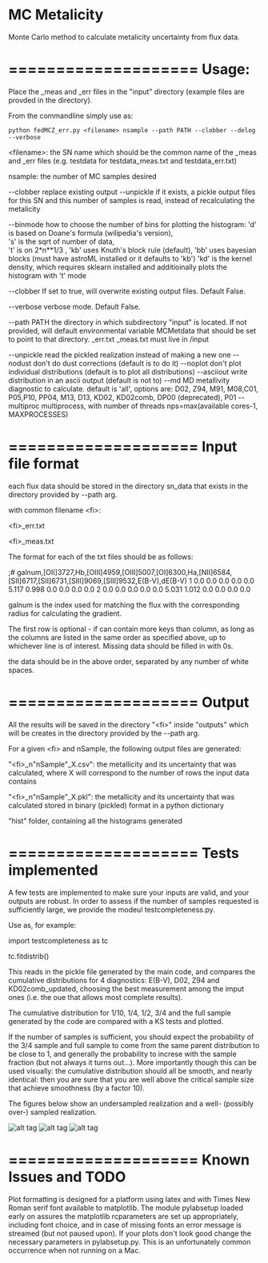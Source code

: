 MC Metalicity
====================

Monte Carlo method to calculate metalicity uncertainty from flux data.

====================
Usage:
====================
Place the  _meas and _err  files in the "input" directory (example files are provded in the directory).


From the commandline simply use as:
```
python fedMCZ_err.py <filename> nsample --path PATH --clobber --delog --verbose
```
\<filename\>: the SN name which should be the common name of the _meas and _err files (e.g. testdata for testdata_meas.txt and testdata_err.txt)

nsample: the number of MC samples desired 

  --clobber             replace existing output
  --unpickle            if it exists, a pickle output files for this SN and this 
                        number of samples is read, instead of recalculating the metalicity

  --binmode             how to choose the number of bins for plotting the histogram:
                            'd' is based on Doane's formula (wilipedia's version),  
                            's' is the sqrt of number of data,        
                            't' is on 2*n**1/3 , 
                            'kb' uses Knuth's block rule (default), 
                            'bb' uses bayesian blocks (must have astroML installed or it defaults to 'kb')
                            'kd' is the kernel density, which requires sklearn installed and additioinally plots the                             histogram with 't' mode

  --clobber             If set to true, will overwrite existing output files. Default False.

  --verbose          verbose mode. Default False.

  --path PATH           the directory in which subdirectory "input" is located. If not provided, will default
                        environmental variable MCMetdata that should be set to point to that directory. 
                        _err.txt _meas.txt must live in <path>/input

  --unpickle            read the pickled realization instead of making a new
                        one
  --nodust              don't do dust corrections (default is to do it)
  --noplot              don't plot individual distributions (default is to
                        plot all distributions)
  --asciiout            write distribution in an ascii output (default is not
                        to)
  --md MD               metallivity diagnostic to calculate. default is 'all',
                        options are: D02, Z94, M91, M08,C01, P05,P10, PP04, M13, D13, KD02,
                        KD02comb, DP00 (deprecated), P01
  --multiproc           multiprocess, with number of threads nps=max(available
                        cores-1, MAXPROCESSES)



====================
Input file format
====================
each flux data should be stored in the directory sn_data that exists in the directory provided by --path arg. 

with common filename \<fi\>:

\<fi\>_err.txt

\<fi\>_meas.txt 

The format for each of the txt files should be as follows:


;# galnum,[OII]3727,Hb,[OIII]4959,[OIII]5007,[OI]6300,Ha,[NII]6584,[SII]6717,[SII]6731,[SIII]9069,[SIII]9532,E(B-V),dE(B-V)
       1     0.0     0.0     0.0     0.0     0.0   5.117   0.998     0.0     0.0     0.0     0.0
       2     0.0     0.0     0.0     0.0     0.0   5.031   1.012     0.0     0.0     0.0     0.0
       
       
galnum is the index used for matching the flux with the corresponding radius for calculating the gradient.

The first row is optional - if can contain more keys than column, as long as the columns are listed in the same order as specified above, up to whichever line is of interest. Missing data should be filled in with 0s.

the data should be in the above order, separated by any number of white spaces.


====================
Output
====================
All the results will be saved in the directory "\<fi\>" inside "outputs" which will be creates in the directory provided by the --path arg.

For a given \<fi\> and nSample, the following output files are generated:

"\<fi\>_n"nSample"_X.csv": the metallicity and its uncertainty that was calculated, where X will correspond to the number of rows the input data contains

"\<fi\>_n"nSample"_X.pkl": the metallicity and its uncertainty that was calculated stored in binary (pickled) format in a python dictionary

"hist" folder, containing all the histograms generated


====================
Tests implemented
====================

A few tests are implemented to make sure your inputs are valid, and your outputs are robust. 
In order to assess if the number of samples requested is sufficiently large, we provide the modeul testcompleteness.py. 

Use as, for example: 

import testcompleteness as tc

tc.fitdistrib(<path to pickle file>)


This reads in the pickle file generated by the main code, and compares the cumulative distributions for 4 diagnostics: E(B-V), D02, Z94 and KD02comb_updated, choosing the best measurement among the imput ones (i.e. the oue that allows most complete results).  

The cumulative distribution for 1/10, 1/4, 1/2, 3/4 and the full sample generated by the code are compared with a KS tests and plotted. 

If the number of samples is sufficient, you should expect the probability of the 3/4 sample and full sample to come from the same parent distribution to be close to 1, and generally the probability to increse with the sample fraction (but not always it turns out...). More importantly though this can be used visually: the cumulative distribution should all be smooth, and nearly identical: then you are sure that you are well above the critical sample size that achieve smoothness (by a factor 10).

The figures below show an undersampled realization and a well- (possibly over-) sampled realization.




![alt tag](https://github.com/fedhere/MC_Metalicity/blob/master/output/exampledata/exampledata_n200_testcomplete.png)
![alt tag](https://github.com/fedhere/MC_Metalicity/blob/master/output/exampledata/exampledata_n2000_testcomplete.png)
![alt tag](https://github.com/fedhere/MC_Metalicity/blob/master/output/exampledata/exampledata_n20000_testcomplete.png)


 
====================
Known Issues and TODO
====================

Plot formatting is designed for a platform using latex and with Times New Roman serif font available to matplotlib. The module pylabsetup loaded early on assures the matplotlib rcparameters are set up appropriately, including font choice, and in case of missing fonts an error message is streamed (but not paused upon). If your plots don't look good change the necessary parameters in pylabsetup.py. This is an unfortunately common occurrence when not running on a Mac.

